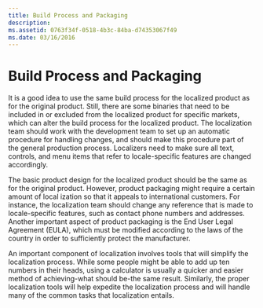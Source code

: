 ```yaml
---
title: Build Process and Packaging
description: 
ms.assetid: 0763f34f-0518-4b3c-84ba-d74353067f49
ms.date: 03/16/2016
---
```

# Build Process and Packaging

It is a good idea to use the same build process for the localized product as for the original product. Still, there are some binaries that need to be included in or excluded from the localized product for specific markets, which can alter the build process for the localized product. The localization team should work with the development team to set up an automatic procedure for handling changes, and should make this procedure part of the general production process. Localizers need to make sure all text, controls, and menu items that refer to locale-specific features are changed accordingly.

The basic product design for the localized product should be the same as for the original product. However, product packaging might require a certain amount of local ization so that it appeals to international customers. For instance, the localization team should change any reference that is made to locale-specific features, such as contact phone numbers and addresses. Another important aspect of product packaging is the End User Legal Agreement (EULA), which must be modified according to the laws of the country in order to sufficiently protect the manufacturer.

An important component of localization involves tools that will simplify the localization process. While some people might be able to add up ten numbers in their heads, using a calculator is usually a quicker and easier method of achieving-what should be-the same result. Similarly, the proper localization tools will help expedite the localization process and will handle many of the common tasks that localization entails.


